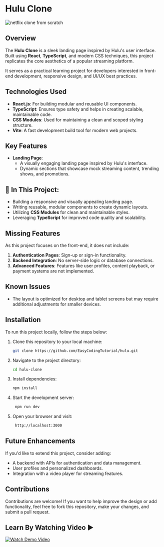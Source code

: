 # Hulu Clone  
![netflix clone from scratch](https://github.com/user-attachments/assets/059ba918-6112-423b-a271-d1b481d9cb0f)


## Overview  
The **Hulu Clone** is a sleek landing page inspired by Hulu's user interface. Built using **React**, **TypeScript**, and modern CSS techniques, this project replicates the core aesthetics of a popular streaming platform.  

It serves as a practical learning project for developers interested in front-end development, responsive design, and UI/UX best practices.  

## Technologies Used  
- **React.js**: For building modular and reusable UI components.  
- **TypeScript**: Ensures type safety and helps in creating scalable, maintainable code.  
- **CSS Modules**: Used for maintaining a clean and scoped styling structure.  
- **Vite**: A fast development build tool for modern web projects.  

## Key Features  
- **Landing Page**:  
  - A visually engaging landing page inspired by Hulu's interface.  
  - Dynamic sections that showcase mock streaming content, trending shows, and promotions.  

## 📌 In This Project:  
- Building a responsive and visually appealing landing page.  
- Writing reusable, modular components to create dynamic layouts.  
- Utilizing **CSS Modules** for clean and maintainable styles.  
- Leveraging **TypeScript** for improved code quality and scalability.  

## Missing Features  
As this project focuses on the front-end, it does not include:  
1. **Authentication Pages**: Sign-up or sign-in functionality.  
2. **Backend Integration**: No server-side logic or database connections.  
3. **Advanced Features**: Features like user profiles, content playback, or payment systems are not implemented.  

## Known Issues  
- The layout is optimized for desktop and tablet screens but may require additional adjustments for smaller devices.



## Installation  
To run this project locally, follow the steps below:  

1. Clone this repository to your local machine:  
   ```bash  
   git clone https://github.com/EasyCodingTutorial/hulu.git
2. Navigate to the project directory:
   ```bash  
   cd hulu-clone
   
3. Install dependencies:
   ```bash  
   npm install  
   
4. Start the development server:
   ```bash  
    npm run dev  
   
5. Open your browser and visit:
   ```bash  
    http://localhost:3000  

## Future Enhancements
If you'd like to extend this project, consider adding:
  - A backend with APIs for authentication and data management.
  - User profiles and personalized dashboards.
  - Integration with a video player for streaming features.



## Contributions
Contributions are welcome! If you want to help improve the design or add functionality, feel free to fork this repository, make your changes, and submit a pull request.



## Learn By Watching Video ▶️
[![Watch Demo Video](https://img.youtube.com/vi/waaSxLcffqI/maxresdefault.jpg)](https://www.youtube.com/watch?v=waaSxLcffqI)


